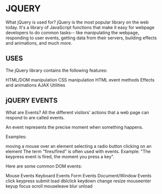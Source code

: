 # JQUERY

What jQuery is used for?
jQuery is the most popular library on the web today. It's a library of JavaScript functions that make it easy for webpage developers to do common tasks-- like manipulating the webpage, responding to user events, getting data from their servers, building effects and animations, and much more.

## USES

The jQuery library contains the following features:

HTML/DOM manipulation
CSS manipulation
HTML event methods
Effects and animations
AJAX
Utilities

## jQUERY EVENTS

What are Events?
All the different visitors' actions that a web page can respond to are called events.

An event represents the precise moment when something happens.

Examples:

moving a mouse over an element
selecting a radio button
clicking on an element
The term "fires/fired" is often used with events. Example: "The keypress event is fired, the moment you press a key".

Here are some common DOM events:

Mouse Events	Keyboard Events	        Form Events	        Document/Window Events
click	            keypress	            submit	            load
dblclick	        keydown	                change	            resize
mouseenter	        keyup	                focus	            scroll
mouseleave	 	                            blur	            unload